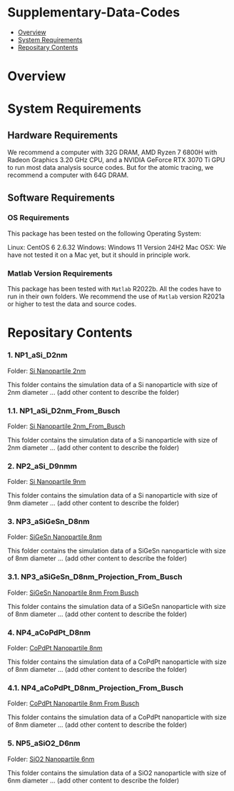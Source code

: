 # Supplementary-Data-Codes


- [Overview](#overview)
- [System Requirements](#system-requirements)
- [Repositary Contents](#repositary-contents)

# Overview

# System Requirements

## Hardware Requirements

We recommend a computer with 32G DRAM, AMD Ryzen 7 6800H with Radeon Graphics 3.20 GHz CPU, and a NVIDIA GeForce RTX 3070 Ti GPU to run most data analysis source codes. But for the atomic tracing, we recommend a computer with 64G DRAM.

## Software Requirements

### OS Requirements

This package has been tested on the following Operating System:

Linux: CentOS 6 2.6.32
Windows: Windows 11 Version 24H2 
Mac OSX: We have not tested it on a Mac yet, but it should in principle work.   

### Matlab Version Requirements

This package has been tested with `Matlab` R2022b. All the codes have to run in their own folders. We recommend the use of `Matlab` version R2021a or higher to test the data and source codes.

# Repositary Contents


### 1. NP1_aSi_D2nm

Folder: [Si Nanopartile 2nm](./NP1_aSi_D2nm)

This folder contains the simulation data of a Si nanoparticle with size of 2nm diameter ... (add other content to describe the folder)

### 1.1. NP1_aSi_D2nm_From_Busch

Folder: [Si Nanopartile 2nm_From_Busch](./NP1_aSi_D2nm_Projeciton_From_Busch)

This folder contains the simulation data of a Si nanoparticle with size of 2nm diameter ... (add other content to describe the folder)

### 2. NP2_aSi_D9nmm

Folder: [Si Nanopartile 9nm](./NP2_aSi_D9nm)

This folder contains the simulation data of a Si nanoparticle with size of 9nm diameter ... (add other content to describe the folder)


### 3. NP3_aSiGeSn_D8nm

Folder: [SiGeSn Nanopartile 8nm](./NP3_aSiGeSn_D8nm)

This folder contains the simulation data of a SiGeSn nanoparticle with size of 8nm diameter ... (add other content to describe the folder)

### 3.1. NP3_aSiGeSn_D8nm_Projection_From_Busch

Folder: [SiGeSn Nanopartile 8nm From Busch](./NP3_aSiGeSn_D8nm_Projection_From_Busch)

This folder contains the simulation data of a SiGeSn nanoparticle with size of 8nm diameter ... (add other content to describe the folder)

### 4. NP4_aCoPdPt_D8nm

Folder: [CoPdPt Nanopartile 8nm](./NP4_aCoPdPt_D8nm)

This folder contains the simulation data of a CoPdPt nanoparticle with size of 8nm diameter ... (add other content to describe the folder)

### 4.1. NP4_aCoPdPt_D8nm_Projection_From_Busch

Folder: [CoPdPt Nanopartile 8nm From Busch](./NP4_aCoPdPt_D8nm_Projection_From_Busch)

This folder contains the simulation data of a CoPdPt nanoparticle with size of 8nm diameter ... (add other content to describe the folder)

### 5. NP5_aSiO2_D6nm

Folder: [SiO2 Nanopartile 6nm](./NP5_aSiO2_D6nm)

This folder contains the simulation data of a SiO2 nanoparticle with size of 6nm diameter ... (add other content to describe the folder)















